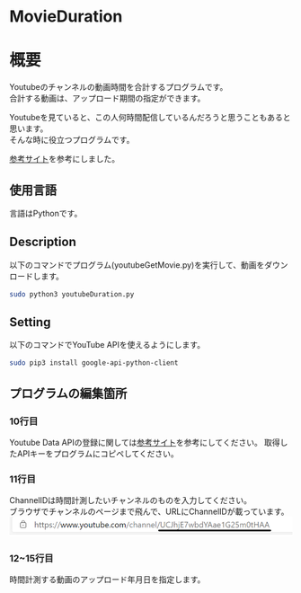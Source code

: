 # MovieDuration

# 概要
Youtubeのチャンネルの動画時間を合計するプログラムです。  
合計する動画は、アップロード期間の指定ができます。  

Youtubeを見ていると、この人何時間配信しているんだろうと思うこともあると思います。  
そんな時に役立つプログラムです。

[参考サイト](https://qiita.com/g-k/items/7c98efe21257afac70e9)を参考にしました。

## 使用言語
言語はPythonです。



## Description
以下のコマンドでプログラム(youtubeGetMovie.py)を実行して、動画をダウンロードします。
```bash
sudo python3 youtubeDuration.py
```

## Setting
以下のコマンドでYouTube APIを使えるようにします。
```bash
sudo pip3 install google-api-python-client
```

## プログラムの編集箇所
### 10行目
Youtube Data APIの登録に関しては[参考サイト](https://qiita.com/g-k/items/7c98efe21257afac70e9)を参考にしてください。
取得したAPIキーをプログラムにコピペしてください。  
### 11行目
ChannelIDは時間計測したいチャンネルのものを入力してください。  
ブラウザでチャンネルのページまで飛んで、URLにChannelIDが載っています。
![URL](https://github.com/Kohta-Sugimoto/github-newreppsitory/blob/main/youtubeURL.PNG)
### 12~15行目
時間計測する動画のアップロード年月日を指定します。
